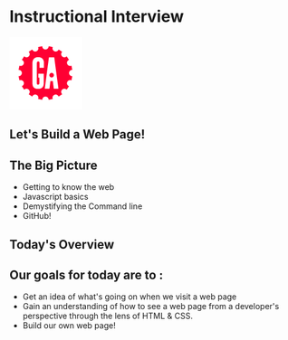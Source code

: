 # Instructional Interview
![ga](ga_cog.png) <br>

## Let's Build a Web Page!

## The Big Picture

- Getting to know the web
- Javascript basics
- Demystifying the Command line
- GitHub!

## Today's Overview

## Our goals for today are to :
- Get an idea of what's going on when we visit a web page
- Gain an understanding of how to see a web page from a developer's perspective through the lens of HTML & CSS.
- Build our own web page!
